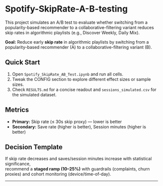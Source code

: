 # Spotify-SkipRate-A-B-testing
This project simulates an A/B test to evaluate whether switching from a popularity-based recommender to a collaborative-filtering variant reduces skip rates in algorithmic playlists (e.g., Discover Weekly, Daily Mix).

**Goal:** Reduce early **skip rate** in algorithmic playlists by switching from a popularity-based recommender (A) to a collaborative-filtering variant (B).

## Quick Start
1. Open `Spotify_SkipRate_AB_Test.ipynb` and run all cells.
2. Tweak the CONFIG section to explore different effect sizes or sample sizes.
3. Check `RESULTS.md` for a concise readout and `sessions_simulated.csv` for the simulated dataset.

## Metrics
- **Primary:** Skip rate (≤ 30s skip proxy) — lower is better
- **Secondary:** Save rate (higher is better), Session minutes (higher is better)

## Decision Template
If skip rate decreases and saves/session minutes increase with statistical significance,  
recommend a **staged ramp (10–25%)** with guardrails (complaints, churn proxies) and cohort monitoring (device/time-of-day).

---

